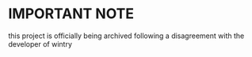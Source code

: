 # **IMPORTANT NOTE**
this project is officially being archived following a disagreement with the developer of wintry

